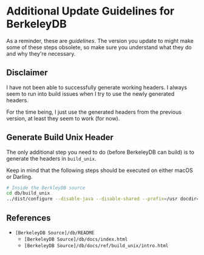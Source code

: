 # Additional Update Guidelines for BerkeleyDB

As a reminder, these are *guidelines*. The version you update to might make some of these steps obsolete, so make sure you understand what they do and why they're necessary.

## Disclaimer

I have not been able to successfully generate working headers. I always seem to run into build issues when I try to use the newly generated headers.

For the time being, I just use the generated headers from the previous version, at least they seem to work (for now).

## Generate Build Unix Header

The only additional step you need to do (before BerkeleyDB can build) is to generate the headers in `build_unix`.

Keep in mind that the following steps should be executed on either macOS or Darling.

```sh
# Inside the BerkleyDB source
cd db/build_unix
../dist/configure --disable-java --disable-shared --prefix=/usr docdir=/usr/BerkeleyDB/docs
```

## References

* `[BerkeleyDB Source]/db/README`
  * `[BerkeleyDB Source]/db/docs/index.html`
  * `[BerkeleyDB Source]/db/docs/ref/build_unix/intro.html`